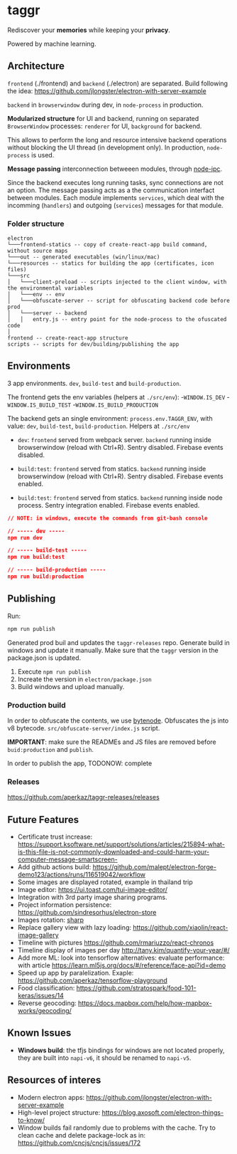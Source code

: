# taggr

Rediscover your **memories** while keeping your **privacy**.

Powered by machine learning.

## Architecture

`frontend` (./frontend) and `backend` (./electron) are separated. Build following the idea: https://github.com/jlongster/electron-with-server-example

`backend` in `browserwindow` during dev, in `node-process` in production.

**Modularized structure** for UI and backend, running on separated `BrowserWindow` processes: `renderer` for UI, `background` for backend.

This allows to perform the long and resource intensive backend operations without blocking the UI thread (in development only). In production, `node-process` is used.

**Message passing** interconnection betweeen modules, through [node-ipc](https://github.com/Rokt33r/node-ipc).

Since the backend executes long running tasks, sync connections are not an option. The message passing acts as a the communication interfact between modules. Each module implements `services`, which deal with the incomming (`handlers`) and outgoing (`services`) messages for that module.


### Folder structure

```
electron
└───frontend-statics -- copy of create-react-app build command, without source maps
└───out -- generated executables (win/linux/mac)
└───resources -- statics for building the app (certificates, icon files)
└───src 
│   └───client-preload -- scripts injected to the client window, with the environmental variables
│   └───env -- env
│   └───obfuscate-server -- script for obfuscating backend code before prod
│   └───server -- backend
│   │   entry.js -- entry point for the node-process to the ofuscated code
│
frontend -- create-react-app structure
scripts -- scripts for dev/building/publishing the app
```

## Environments

3 app environments. `dev`, `build-test` and `build-production`.

The frontend gets the env variables (helpers at `./src/env`):
-`WINDOW.IS_DEV`
-`WINDOW.IS_BUILD_TEST`
-`WINDOW.IS_BUILD_PRODUCTION`

The backend gets an single environment: `process.env.TAGGR_ENV`, with value: `dev`, `build-test`, `build-production`. Helpers at `./src/env`

- `dev`: `frontend` served from webpack server. `backend` running inside browserwindow (reload with Ctrl+R). Sentry disabled. Firebase events disabled.

- `build:test`: `frontend` served from statics. `backend` running inside browserwindow (reload with Ctrl+R). Sentry disabled. Firebase events enabled.

- `build:test`: `frontend` served from statics. `backend` running inside node process. Sentry integration enabled. Firebase events enabled.

```json
// NOTE: in windows, execute the commands from git-bash console

// ----- dev -----
npm run dev

// ----- build-test -----
npm run build:test

// ----- build-production -----
npm run build:production
```

## Publishing

Run:

```javascript
npm run publish
```

Generated prod buil and updates the `taggr-releases` repo. Generate build in windows and update it manually. Make sure that the `taggr` version in the package.json is updated.

1. Execute `npm run publish`
2. Increate the version in `electron/package.json`
3. Build windows and upload manually.

### Production build

In order to obfuscate the contents, we use [bytenode](https://github.com/OsamaAbbas/bytenode).
Obfuscates the js into v8 bytecode. `src/obfuscate-server/index.js` script.

**IMPORTANT**: make sure the READMEs and JS files are removed before `buid:production` and `publish`.

In order to publish the app, TODONOW: complete

### Releases

https://github.com/aperkaz/taggr-releases/releases

## Future Features

- Certificate trust increase: https://support.ksoftware.net/support/solutions/articles/215894-what-is-this-file-is-not-commonly-downloaded-and-could-harm-your-computer-message-smartscreen-
- Add github actions build: https://github.com/malept/electron-forge-demo123/actions/runs/116519042/workflow
- Some images are displayed rotated, example in thailand trip 
- Image editor: https://ui.toast.com/tui-image-editor/
- Integration with 3rd party image sharing programs.
- Project information persistence: https://github.com/sindresorhus/electron-store
- Images rotation: [sharp](https://github.com/lovell/sharp)
- Replace gallery view with lazy loading: https://github.com/xiaolin/react-image-gallery
- Timeline with pictures https://github.com/rmariuzzo/react-chronos
- Timeline display of images per day http://tany.kim/quantify-your-year/#/
- Add more ML: look into tensorflow alternatives: evaluate performance: with article https://learn.ml5js.org/docs/#/reference/face-api?id=demo
- Speed up app by paralelization. Exaple: https://github.com/aperkaz/tensorflow-playground
- Food classification: https://github.com/stratospark/food-101-keras/issues/14
- Reverse geocoding: https://docs.mapbox.com/help/how-mapbox-works/geocoding/

## Known Issues

- **Windows build**: the tfjs bindings for windows are not located properly, they are built into `napi-v6`, it should be renamed to `napi-v5`.

## Resources of interes

- Modern electron apps: https://github.com/jlongster/electron-with-server-example
- High-level project structure: https://blog.axosoft.com/electron-things-to-know/
- Window builds fail randomly due to problems with the cache. Try to clean cache and delete package-lock as in: https://github.com/cncjs/cncjs/issues/172
